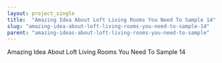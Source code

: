 ```yaml
---
layout: project_single
title:  "Amazing Idea About Loft Living Rooms You Need To Sample 14"
slug: "amazing-idea-about-loft-living-rooms-you-need-to-sample-14"
parent: "amazing-ideas-about-loft-living-rooms-you-need-to-sample"
---
```

Amazing Idea About Loft Living Rooms You Need To Sample 14
